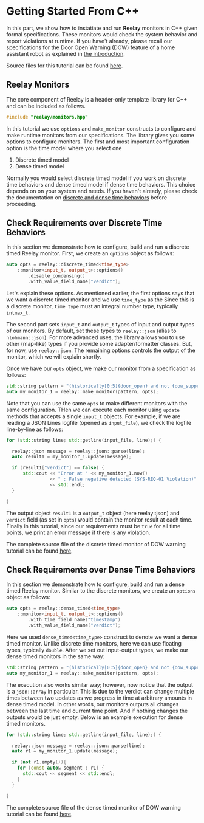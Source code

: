 # Getting Started From C++

In this part, we show how to instatiate and run **Reelay** monitors in C++ given formal specifications. These monitors would check the system behavior and report violations at runtime. If you have't already, please recall our specifications for the Door Open Warning (DOW) feature of a home assistant robot as explained in [the introduction](gs_intro.md).

Source files for this tutorial can be found [here](https://github.com/doganulus/reelay/blob/master/apps/tutorial/door_open_warning).

## Reelay Monitors

The core component of Reelay is a header-only template library for C++ and can be included as follows. 

```cpp
#include "reelay/monitors.hpp"
```

In this tutorial we use `options` and `make_monitor` constructs to configure and make runtime monitors from our specifications. The library gives you some options to configure monitors. The first and most important configuration option is the time model where you select one

1. Discrete timed model
2. Dense timed model

Normally you would select discrete timed model if you work on discrete time behaviors and dense timed model if dense time behaviors. This choice depends on on your system and needs. If you haven't already, please check the documentation on [discrete and dense time behaviors](docs/behaviors.md) before proceeding.

## Check Requirements over Discrete Time Behaviors

In this section we demonstrate how to configure, build and run a discrete timed Reelay monitor. First, we create an `options` object as follows:

```cpp
auto opts = reelay::discrete_timed<time_type>
	::monitor<input_t, output_t>::options()
		.disable_condensing()
		.with_value_field_name("verdict");
```

Let's explain these options. As mentioned earlier, the first options says that we want a discrete timed monitor and we use `time_type` as the Since this is a discrete monitor, `time_type` must an integral number type, typically `intmax_t`.

The second part sets `input_t` and `output_t` types of input and output types of our monitors. By default, set these types to `reelay::json` (alias to `nlohmann::json`). For more advanced uses, the library allows you to use other (map-like) types if you provide some adapter/formatter classes. But, for now, use `reelay::json`. The remaining options controls the output of the monitor, which we will explain shortly.

Once we have our `opts` object, we make our monitor from a specification as follows:

```cpp
std::string pattern = "(historically[0:5]{door_open} and not {dow_suppressed}) -> {door_open_warning}";
auto my_monitor_1 = reelay::make_monitor(pattern, opts);
```

Note that you can use the same `opts` to make different monitors with the same configuration. THen we can execute each monitor using `update` methods that accepts a single `input_t` objects. For example, if we are reading a JSON Lines logfile (opened as `input_file`), we check the logfile line-by-line as follows: 

```cpp
for (std::string line; std::getline(input_file, line);) {

  reelay::json message = reelay::json::parse(line);
  auto result1 = my_monitor_1.update(message);

  if (result1["verdict"] == false) {
      std::cout << "Error at " << my_monitor_1.now()
                << " : False negative detected (SYS-REQ-01 Violation)"
                << std::endl;
  }

}
```

The output object `result1` is a `output_t` object (here reelay::json) and `verdict` field (as set in `opts`) would contain the monitor result at each time. Finally in this tutorial, since our requirements must be `true` for all time points, we print an error message if there is any violation.

The complete source file of the discrete timed monitor of DOW warning tutorial can be found [here](https://github.com/doganulus/reelay/blob/master/apps/tutorial/door_open_warning/cpp/discrete_tutorial_main.cpp).

## Check Requirements over Dense Time Behaviors

In this section we demonstrate how to configure, build and run a dense timed Reelay monitor. Similar to the discrete monitors, we create an `options` object as follows:

```cpp
auto opts = reelay::dense_timed<time_type>
	::monitor<input_t, output_t>::options()
		.with_time_field_name("timestamp")
		.with_value_field_name("verdict");
```

Here we used `dense_timed<time_type>` construct to denote we want a dense timed monitor. Unlike discrete time monitors, here we can use floating types, typically `double`. After we set out input-output types, we make our dense timed monitors in the same way:

```cpp
std::string pattern = "(historically[0:5]{door_open} and not {dow_suppressed}) -> {door_open_warning}";
auto my_monitor_1 = reelay::make_monitor(pattern, opts);
```
The execution also works similar way; however, now notice that the output is a `json::array` in particular. This is due to the verdict can change multiple times between two updates as we progress in time at arbitrary amounts in dense timed model. 
	In other words, our monitors outputs all changes between the last time and current time point. And if nothing changes the outputs would be just empty. Below is an example execution for dense timed monitors.  

```cpp
for (std::string line; std::getline(input_file, line);) {

  reelay::json message = reelay::json::parse(line);
  auto r1 = my_monitor_1.update(message);

  if (not r1.empty()){
    for (const auto& segment : r1) {
      std::cout << segment << std::endl;
    }
  }

}
```

The complete source file of the dense timed monitor of DOW warning tutorial can be found [here](https://github.com/doganulus/reelay/blob/master/apps/tutorial/door_open_warning/cpp/dense_tutorial_main.cpp).